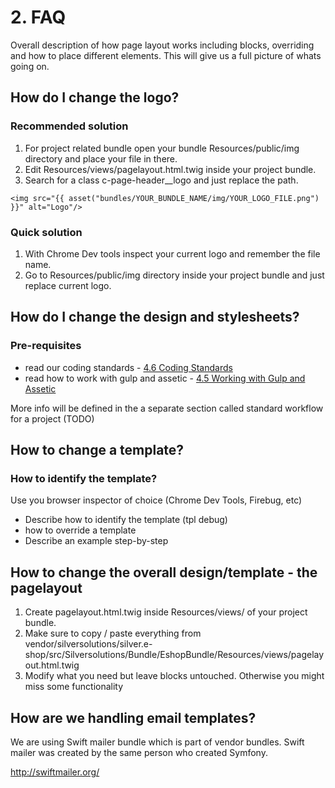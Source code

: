# 2. FAQ

Overall description of how page layout works including blocks, overriding and how to place different elements. This will give us a full picture of whats going on.

## How do I change the logo?

### Recommended solution

1. For project related bundle open your bundle Resources/public/img directory and place your file in there.
2. Edit Resources/views/pagelayout.html.twig inside your project bundle.
3. Search for a class c-page-header\_\_logo and just replace the path.

```
<img src="{{ asset("bundles/YOUR_BUNDLE_NAME/img/YOUR_LOGO_FILE.png") }}" alt="Logo"/>
```

### Quick solution

1.  With Chrome Dev tools inspect your current logo and remember the file name.
2.  Go to Resources/public/img directory inside your project bundle and just replace current logo.

## How do I change the design and stylesheets?

### Pre-requisites 

- read our coding standards - [4.6 Coding Standards](4.6-Coding-Standards_23560723.html)
- read how to work with gulp and assetic - [4.5 Working with Gulp and Assetic](4.5-Working-with-Gulp-and-Assetic_23560872.html)

More info will be defined in the a separate section called standard workflow for a project (TODO)

## How to change a template?

### How to identify the template?

Use you browser inspector of choice (Chrome Dev Tools, Firebug, etc)

- Describe how to identify the template (tpl debug)
- how to override a template 
- Describe an example step-by-step

## How to change the overall design/template  - the pagelayout

1. Create pagelayout.html.twig inside Resources/views/ of your project bundle.
2. Make sure to copy / paste everything from vendor/silversolutions/silver.e-shop/src/Silversolutions/Bundle/EshopBundle/Resources/views/pagelayout.html.twig
3. Modify what you need but leave blocks untouched. Otherwise you might miss some functionality

## How are we handling email templates?

We are using Swift mailer bundle which is part of vendor bundles. Swift mailer was created by the same person who created Symfony.

http://swiftmailer.org/
